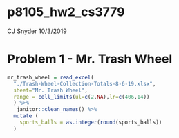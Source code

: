p8105\_hw2\_cs3779
================
CJ Snyder
10/3/2019

# Problem 1 - Mr. Trash Wheel

``` r
mr_trash_wheel = read_excel(
  "./Trash-Wheel-Collection-Totals-8-6-19.xlsx",
  sheet="Mr. Trash Wheel",
  range = cell_limits(ul=c(2,NA),lr=c(406,14))
  ) %>% 
   janitor::clean_names() %>% 
  mutate (
    sports_balls = as.integer(round(sports_balls))
  )
```
